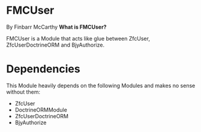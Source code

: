 FMCUser
=======
By Finbarr McCarthy
**What is FMCUser?**

FMCUser is a Module that acts like glue between ZfcUser, ZfcUserDoctrineORM and BjyAuthorize.

Dependencies
============

This Module heavily depends on the following Modules and makes no sense without them:

 - ZfcUser
 - DoctrineORMModule
 - ZfcUserDoctrineORM
 - BjyAuthorize
